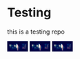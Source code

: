 # Testing
this is a testing repo

<img src="https://github.com/DK-UK/Testing/blob/master/2Pr3RF.jpg" width="48">
<img src="https://github.com/DK-UK/Testing/blob/master/2Pr3RF.jpg" width="48">
<img src="https://github.com/DK-UK/Testing/blob/master/2Pr3RF.jpg" width="48">

